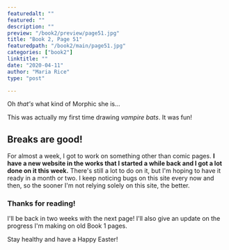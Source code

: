 ```yaml
---
featuredalt: ""
featured: ""
description: ""
preview: "/book2/preview/page51.jpg"
title: "Book 2, Page 51"
featuredpath: "/book2/main/page51.jpg"
categories: ["book2"]
linktitle: ""
date: "2020-04-11"
author: "Maria Rice"
type: "post"

---
```


Oh _that's_ what kind of Morphic she is...

This was actually my first time drawing _vampire bats_. It was fun!

## Breaks are good!

For almost a week, I got to work on something other than comic pages. 
**I have a new website in the works that I started a while back and I got a lot done on it this week.**
There's still a lot to do on it, but I'm hoping to have it ready in a month or two. 
I keep noticing bugs on this site every now and then, so the sooner I'm not relying solely on this site, the better. 

### Thanks for reading!

I'll be back in two weeks with the next page! I'll also give an update on the progress I'm making on old Book 1 pages. 

Stay healthy and have a Happy Easter!


